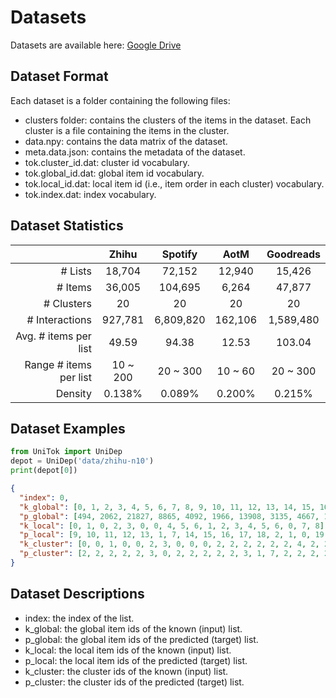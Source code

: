 # Datasets

Datasets are available here: [Google Drive](https://drive.google.com/drive/folders/1yAtYr__cm-VyzIZ0EVtVoRtlvN6wwm9U?usp=sharing)

## Dataset Format

Each dataset is a folder containing the following files:

* clusters folder: contains the clusters of the items in the dataset. Each cluster is a file containing the items in the cluster.
* data.npy: contains the data matrix of the dataset.
* meta.data.json: contains the metadata of the dataset.
* tok.cluster_id.dat: cluster id vocabulary.
* tok.global_id.dat: global item id vocabulary.
* tok.local_id.dat: local item id (i.e., item order in each cluster) vocabulary.
* tok.index.dat: index vocabulary.

## Dataset Statistics

|                        |  Zhihu   |  Spotify  |  AotM   | Goodreads |
|-----------------------:|:--------:|:---------:|:-------:|:---------:|
|                # Lists |  18,704  |  72,152   | 12,940  |  15,426   |
|                # Items |  36,005  |  104,695  |  6,264  |  47,877   | 
|             # Clusters |    20    |    20     |   20    |    20     |
|         # Interactions | 927,781  | 6,809,820 | 162,106 | 1,589,480 |
|  Avg. # items per list |  49.59   |   94.38   |  12.53  |  103.04   |
| Range # items per list | 10 ~ 200 | 20 ~ 300  | 10 ~ 60 | 20 ~ 300  |
|                Density |  0.138%  |  0.089%   | 0.200%  |  0.215%   |

## Dataset Examples

```python
from UniTok import UniDep
depot = UniDep('data/zhihu-n10')
print(depot[0]) 
```

```json
{
  "index": 0,
  "k_global": [0, 1, 2, 3, 4, 5, 6, 7, 8, 9, 10, 11, 12, 13, 14, 15, 16, 17, 18], 
  "p_global": [494, 2062, 21827, 8865, 4092, 1966, 13908, 3135, 4667, 18692, 33351, 19442, 19371, 4878, 29998, 14868, 4740, 11154, 14557, 19203], 
  "k_local": [0, 1, 0, 2, 3, 0, 0, 4, 5, 6, 1, 2, 3, 4, 5, 6, 0, 7, 8], 
  "p_local": [9, 10, 11, 12, 13, 1, 7, 14, 15, 16, 17, 18, 2, 1, 0, 19, 20, 21, 22, 23], 
  "k_cluster": [0, 0, 1, 0, 0, 2, 3, 0, 0, 0, 2, 2, 2, 2, 2, 2, 4, 2, 2], 
  "p_cluster": [2, 2, 2, 2, 2, 3, 0, 2, 2, 2, 2, 2, 3, 1, 7, 2, 2, 2, 2, 2]
}
```

## Dataset Descriptions

* index: the index of the list.
* k_global: the global item ids of the known (input) list.
* p_global: the global item ids of the predicted (target) list.
* k_local: the local item ids of the known (input) list.
* p_local: the local item ids of the predicted (target) list.
* k_cluster: the cluster ids of the known (input) list.
* p_cluster: the cluster ids of the predicted (target) list.

